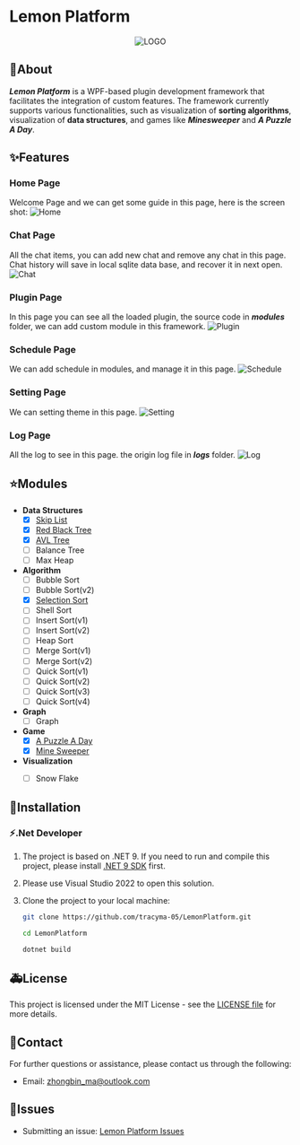 # Lemon Platform
<div align="center">

![LOGO](LemonPlatform.Wpf/Resources/Images/lemon.png)

</div>

## :rocket:About
***Lemon Platform*** is a WPF-based plugin development framework that facilitates the integration of custom features. The framework currently supports various functionalities, such as visualization of **sorting algorithms**, visualization of **data structures**, and games like ***Minesweeper*** and ***A Puzzle A Day***.
## :sparkles:Features
### Home Page
Welcome Page and we can get some guide in this page, here is the screen shot:
![Home](/resources/features/home.png)

### Chat Page
All the chat items, you can add new chat and remove any chat in this page. Chat history will save in local sqlite data base, and recover it in next open.
![Chat](resources/features/chat.png)

### Plugin Page
In this page you can see all the loaded plugin, the source code in ***modules*** folder, we can add custom module in this framework.
![Plugin](resources/features/plugin.png)

### Schedule Page
We can add schedule in modules, and manage it in this page. 
![Schedule](resources/features/schedule.png)
### Setting Page
We can setting theme in this page.
![Setting](resources/features/setting.png)

### Log Page
All the log to see in this page. the origin log file in ***logs*** folder.
![Log](resources/features/log.png)

## :star:Modules
- **Data Structures**
	- [x] [Skip List](documents/data-structure/skip-list.md)
	- [x] [Red Black Tree](documents/data-structure/red-black-tree.md)
	- [x] [AVL Tree](documents/data-structure/avl-tree.md)
	- [ ] Balance Tree
	- [ ] Max Heap
	
- **Algorithm**
	- [ ] Bubble Sort
	- [ ] Bubble Sort(v2)
	- [x] [Selection Sort](documents/aggorithm/selection-sort.md)
	- [ ] Shell Sort
	- [ ] Insert Sort(v1)
	- [ ] Insert Sort(v2)
	- [ ] Heap Sort
	- [ ] Merge Sort(v1)
	- [ ] Merge Sort(v2)
	- [ ] Quick Sort(v1)
	- [ ] Quick Sort(v2)
	- [ ] Quick Sort(v3)
	- [ ] Quick Sort(v4)
	
- **Graph**
	- [ ] Graph

- **Game**
	- [x] [A Puzzle A Day](documents/game/a-puzzle-a-day.md)
	- [x] [Mine Sweeper](documents/game/mine-sweeper.md)

- **Visualization**
	- [ ] Snow Flake


## :memo:Installation
### :zap:.Net Developer
1. The project is based on .NET 9. If you need to run and compile this project, please install [.NET 9 SDK](https://dotnet.microsoft.com/en-us/download/dotnet/9.0) first.
2. Please use Visual Studio 2022 to open this solution.
3. Clone the project to your local machine:

    ```bash
    git clone https://github.com/tracyma-05/LemonPlatform.git

    cd LemonPlatform

    dotnet build
    ```
## :ambulance:License
This project is licensed under the MIT License - see the [LICENSE file](./LICENSE) for more details.

## :racehorse:Contact
For further questions or assistance, please contact us through the following:
- Email: [zhongbin_ma@outlook.com](mailto:zhongbin_ma@outlook.com)

## :bug:Issues
- Submitting an issue: [Lemon Platform Issues](https://github.com/tracyma-05/LemonPlatform/issues)